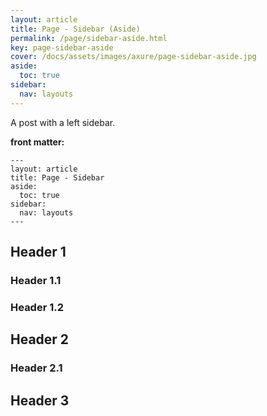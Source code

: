 ```yaml
---
layout: article
title: Page - Sidebar (Aside)
permalink: /page/sidebar-aside.html
key: page-sidebar-aside
cover: /docs/assets/images/axure/page-sidebar-aside.jpg
aside:
  toc: true
sidebar:
  nav: layouts
---
```


A post with a left sidebar.

<!-- more -->

**front matter:**

    ---
    layout: article
    title: Page - Sidebar
    aside:
      toc: true
    sidebar:
      nav: layouts
    ---

## Header 1

### Header 1.1

### Header 1.2

## Header 2

### Header 2.1

## Header 3